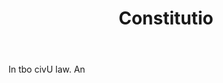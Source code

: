 ---
title: Constitutio
letter: C
permalink: "/definitions/bld-constitutio.html"
body: In tbo civU law. An
published_at: '2018-07-07'
source: Black's Law Dictionary 2nd Ed (1910)
layout: post
---
